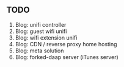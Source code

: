## TODO
1. Blog: unifi controller
3. Blog: guest wifi unifi
4. Blog: wifi extension unifi
5. Blog: CDN / reverse proxy home hosting
6. Blog: meta solution
7. Blog: forked-daap server (iTunes server)
